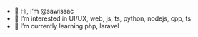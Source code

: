- 👋 Hi, I’m @sawissac
- 👀 I’m interested in UI/UX, web, js, ts, python, nodejs, cpp, ts
- 🌱 I’m currently learning php, laravel

<!---
sawissac/sawissac is a ✨ special ✨ repository because its `README.md` (this file) appears on your GitHub profile.
You can click the Preview link to take a look at your changes.
--->
